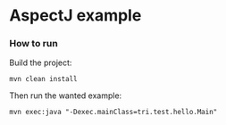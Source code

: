 # AspectJ example

### How to run
Build the project:
```shell
mvn clean install
```

Then run the wanted example:
```shell
mvn exec:java "-Dexec.mainClass=tri.test.hello.Main"
```
